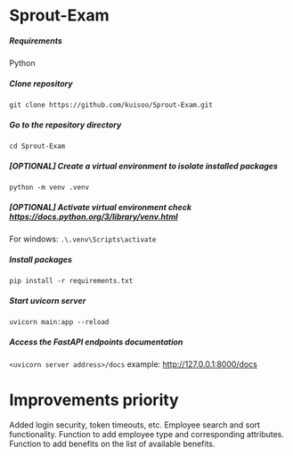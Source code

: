 # Sprout-Exam
##### Requirements
Python
##### Clone repository
`git clone https://github.com/kuisoo/Sprout-Exam.git`
##### Go to the repository directory
`cd Sprout-Exam`
##### [OPTIONAL] Create a virtual environment to isolate installed packages
`python -m venv .venv`
##### [OPTIONAL] Activate virtual environment check https://docs.python.org/3/library/venv.html
For windows: `.\.venv\Scripts\activate` 
##### Install packages
`pip install -r requirements.txt`
##### Start uvicorn server 
`uvicorn main:app --reload`
##### Access the FastAPI endpoints documentation
`<uvicorn server address>/docs`
example: http://127.0.0.1:8000/docs
# Improvements priority
Added login security, token timeouts, etc.
Employee search and sort functionality.
Function to add employee type and corresponding attributes.
Function to add benefits on the list of available benefits.
